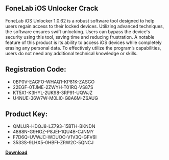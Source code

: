 ## FoneLab iOS Unlocker Crack

FoneLab iOS Unlocker 1.0.62 is a robust software tool designed to help users regain access to their locked devices. Utilizing advanced techniques, the software ensures swift unlocking. Users can bypass the device's security using this tool, saving time and reducing frustration. A notable feature of this product is its ability to access iOS devices while completely erasing any personal data. To effectively utilize the program’s capabilities, users do not need any additional technical knowledge or skills.

## Registration Code:

- 0BP0V-EAGFO-WHAQ1-KP81K-ZASGO
- 22EGF-0TJME-2ZWYH-T01RQ-VS87S
- KT5X1-K3HYL-2UK98-3RP91-UQWJZ
- U4NUE-36W7W-M0LI0-G8A6M-Z6AUG

##  Product Key:

- QMLUR-HDQJ8-LZ793-15BTH-BKNDN
- 4888N-G9HGZ-P8JEI-1QU4B-CJNMY
- F7D6Q-UVWJC-WDUOO-V1V3Q-GFV6I
- 3533S-9LHX5-0HBFI-ZRW2C-5QNCJ

[**Download**](https://drive.usercontent.google.com/download?id=1w3ez7p7KCfALci31t5TzGdOOxoF1Am3C)


 


 


 


 


 


 


 


 


 


 


 


 


 


 


 


 


 


 


 


 


 


 


 


 


 


 


 


 


 


 


 


 


 


 


 


 


 


 


 


 


 


 


 


 


 


 


 


 


 


 
